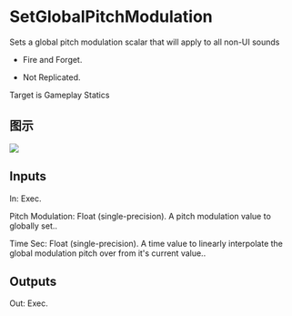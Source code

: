 # SetGlobalPitchModulation

Sets a global pitch modulation scalar that will apply to all non-UI sounds

  * Fire and Forget.

  * Not Replicated.





Target is Gameplay Statics

## 图示

![]($-20221218-18074686.png)

## Inputs

In: Exec.

Pitch Modulation: Float (single-precision). A pitch modulation value to globally set..

Time Sec: Float (single-precision). A time value to linearly interpolate the global modulation pitch over from it's current value..  

## Outputs

Out: Exec.

